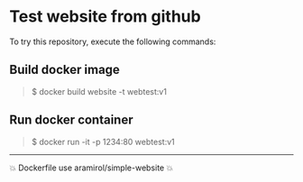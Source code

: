 # Test website from github

To try this repository, execute the following commands:

## Build docker image

> $ docker build website -t webtest:v1

## Run docker container

> $ docker run -it -p 1234:80 webtest:v1

---

:collision: Dockerfile use aramirol/simple-website :collision:

